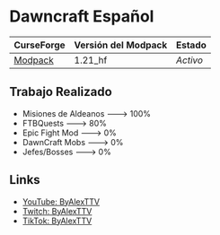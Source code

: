 # Dawncraft Español

CurseForge|Versión del Modpack|Estado
:-|:-|:-
[Modpack](https://www.curseforge.com/minecraft/modpacks/dawn-craft)|1.21_hf|*Activo*|

## Trabajo Realizado
- Misiones de Aldeanos ---> 100%
- FTBQuests ---> 80%
- Epic Fight Mod ---> 0%
- DawnCraft Mobs ---> 0%
- Jefes/Bosses ---> 0%

## Links
- [YouTube: ByAlexTTV](https://www.youtube.com/@ByAlexTTV)
- [Twitch: ByAlexTTV](https://www.twitch.tv/byalexttv)
- [TikTok: ByAlexTTV](https://www.tiktok.com/@byalexttv)

